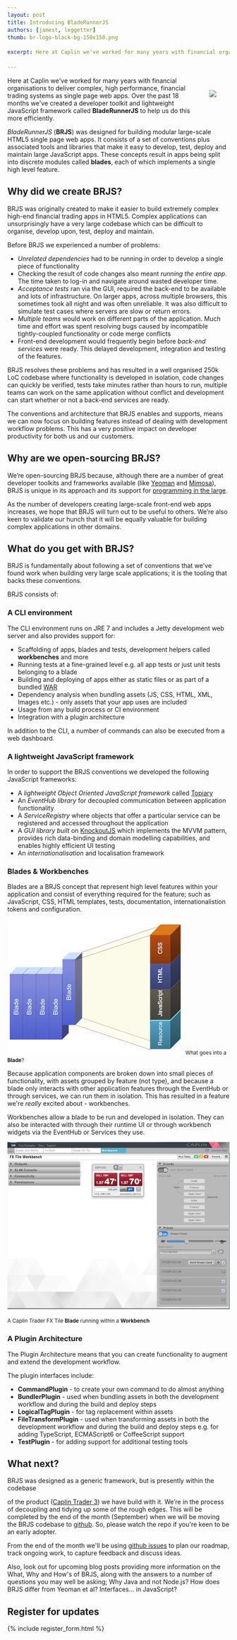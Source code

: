 ```yaml
---
layout: post
title: Introducing BladeRunnerJS
authors: [jamest, leggetter]
thumb: br-logo-black-bg-150x150.png

excerpt: Here at Caplin we've worked for many years with financial organisations to deliver complex, high performance, financial trading systems as single page web apps. Over the past 18 months we've created a developer toolkit and lightweight JavaScript framework called <strong>BladeRunnerJS</strong> to help us do this more efficiently.

---
```


<img src="/blog/img/{{ page.thumb }}" style="margin: 30px;" align="right" />

Here at Caplin we've worked for many years with financial organisations to deliver complex, high performance, financial trading systems as single page web apps. Over the past 18 months we've created a developer toolkit and lightweight JavaScript framework called **BladeRunnerJS** to help us do this more efficiently.

*BladeRunnerJS* (**BRJS**) was designed for building modular large-scale HTML5 single page web apps. It consists of a set of conventions plus associated tools and libraries that make it easy to develop, test, deploy and maintain large JavaScript apps. These concepts result in apps being split into discrete modules called **blades**, each of which implements a single high level feature.

## Why did we create BRJS?

BRJS was originally created to make it easier to build extremely complex high-end financial trading apps in HTML5. Complex applications can unsurprisingly have a very large codebase which can be difficult to organise, develop upon, test, deploy and maintain.

Before BRJS we experienced a number of problems:

* *Unrelated dependencies* had to be running in order to develop a single piece of functionality
* Checking the result of code changes also meant *running the entire app*. The time taken to log-in and navigate around wasted developer time.
* *Acceptance tests* ran via the GUI, required the back-end to be available and lots of infrastructure. On larger apps, across multiple browsers, this sometimes took all night and was often unreliable. It was also difficult to simulate test cases where servers are slow or return errors. 
* *Multiple teams* would work on different parts of the application. Much time and effort was spent resolving bugs caused by incompatible tightly-coupled functionality or code merge conflicts
* Front-end development would frequently begin before *back-end services* were ready. This delayed development, integration and testing of the features.

BRJS resolves these problems and has resulted in a well organised 250k LoC codebase where functionality is developed in isolation, code changes can quickly be verified, tests take minutes rather than hours to run, multiple teams can work on the same application without conflict and development can start whether or not a back-end services are ready.

The conventions and architecture that BRJS enables and supports, means we can now focus on building features instead of dealing with development workflow problems. This has a very positive impact on developer productivity for both us and our customers.

## Why are we open-sourcing BRJS?

We’re open-sourcing BRJS because, although there are a number of great developer toolkits and frameworks available (like [Yeoman](http://yeoman.io) and [Mimosa](http://mimosa.io/)), BRJS is unique in its approach and its support for [programming in the large](http://en.wikipedia.org/wiki/Programming_in_the_large_and_programming_in_the_small).

As the number of developers creating large-scale front-end web apps increases, we hope that BRJS will turn out to be useful to others. We’re also keen to validate our hunch that it will be equally valuable for building complex applications in other domains.

## What do you get with BRJS?

BRJS is fundamentally about following a set of conventions that we've found work when building very large scale applications; it is the tooling that backs these conventions.

BRJS consists of:

### A CLI environment

The CLI environment runs on JRE 7 and includes a Jetty development web server and also provides support for:

* Scaffolding of apps, blades and tests, development helpers called **workbenches** and more
* Running tests at a fine-grained level e.g. all app tests or just unit tests belonging to a blade
* Building and deploying of apps either as static files or as part of a bundled [WAR](http://en.wikipedia.org/wiki/WAR_file_format_(Sun))
* Dependency analysis when bundling assets (JS, CSS, HTML, XML, Images etc.) - only assets that your app uses are included
* Usage from any build process or CI environment
* Integration with a plugin architecture

In addition to the CLI, a number of commands can also be executed from a web dashboard.

### A lightweight JavaScript framework

In order to support the BRJS conventions we developed the following JavaScript frameworks:

* A *lightweight Object Oriented JavaScript framework* called [Topiary](https://github.com/BladeRunnerJS/topiary)
* An *EventHub library* for decoupled communication between application functionality
* A *ServiceRegistry* where objects that offer a particular service can be registered and accessed throughout the application
* A *GUI library built* on [KnockoutJS](http://knockoutjs.com/) which implements the MVVM pattern, provides rich data-binding and domain modelling capabilities, and enables highly efficient UI testing
* An *internationalisation* and localisation framework

### Blades & Workbenches

Blades are a BRJS concept that represent high level features within your application and consist of everything required for the feature; such as JavaScript, CSS, HTML templates, tests, documentation, internationalistion tokens and configuration.

![The contents of a Blade](/blog/img/blades.png)
<small class="fig-text">What goes into a <strong>Blade</strong>?</small>

Because application components are broken down into small pieces of functionality, with assets grouped by feature (not type), and because a blade only interacts with other application features through the EventHub or through services, we can run them in isolation. This has resulted in a feature we're *really* excited about - workbenches.

Workbenches allow a blade to be run and developed in isolation. They can also be interacted with through their runtime UI or through workbench widgets via the EventHub or Services they use.

![A Blade Workbench](/blog/img/workbench_v2.png)

<small class="fig-text">A Caplin Trader FX Tile <strong>Blade</strong> running within a <strong>Workbench</strong></small>

### A Plugin Architecture

The Plugin Architecture means that you can create functionality to augment and extend the development workflow.

The plugin interfaces include:

* **CommandPlugin** - to create your own command to do almost anything
* **BundlerPlugin** - used when bundling assets in both the development workflow and during the build and deploy steps
* **LogicalTagPlugin** - for tag replacement within assets
* **FileTransformPlugin** - used when transforming assets in both the development workflow and during the build and deploy steps e.g. for adding TypeScript, ECMAScript6 or CoffeeScript support
* **TestPlugin** - for adding support for additional testing tools

## What next?

BRJS was designed as a generic framework, but is presently within the codebase

of the product ([Caplin Trader 3](http://www.caplin.com/developer/product/caplin-trader-3)) we have build with it. We’re in the process of decoupling and tidying up some of the rough edges. This will be completed by the end of the month (September) when we will be moving the BRJS codebase to [github](https://github.com/BladeRunnerJS/brjs). So, please watch the repo if you're keen to be an early adopter.

From the end of the month we'll be using [github issues](https://github.com/bladerunnerjs/brjs/issues) to plan our roadmap, track ongoing work, to capture feedback and discuss ideas.

Also, look out for upcoming blog posts providing more information on the What, Why and How's of BRJS, along with the answers to a number of questions you may well be asking; Why Java and not Node.js? How does BRJS differ from Yeoman et al? Interfaces... in JavaScript?

## Register for updates

{% include register_form.html %}
